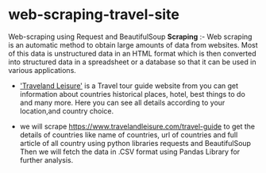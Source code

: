 # web-scraping-travel-site
Web-scraping using Request and BeautifulSoup
**Scraping** :- Web scraping is an automatic method to obtain large amounts of data from websites. Most of this data is unstructured data in an HTML format which is then converted into structured data in a spreadsheet or a database so that it can be used in various applications.

* ['Traveland Leisure'](https://www.travelandleisure.com/travel-guide) is a Travel tour guide website from you can get information about countries historical places, hotel, best things to do and many more. Here you can see all details according to your location,and country choice.

* we will scrape https://www.travelandleisure.com/travel-guide to get the details of countries like name of countries, url of countries and full article of all country using python libraries requests and BeautifulSoup Then we will fetch the data in .CSV format using Pandas Library for further analysis.
